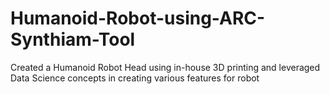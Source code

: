# Humanoid-Robot-using-ARC-Synthiam-Tool
Created a Humanoid Robot Head using in-house 3D printing and leveraged Data Science concepts in creating various features for robot
